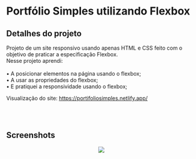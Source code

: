 # Portfólio Simples utilizando Flexbox 

## Detalhes do projeto

Projeto de um site responsivo usando apenas HTML e CSS feito com o objetivo de praticar a especificação Flexbox.<br>
Nesse projeto aprendi:<br><br>
• A posicionar elementos na página usando o flexbox;<br>
• A usar as propriedades do flexbox;<br>
• E pratiquei a responsividade usando o flexbox;

Visualização do site: https://portifoliosimples.netlify.app/

<br><br>

## Screenshots

<p align="center">
  <img src="screenshot.do.projeto.png" align="center"></img>
</p>
